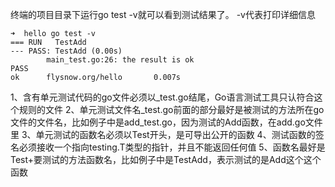 终端的项目目录下运行go test -v就可以看到测试结果了。 -v代表打印详细信息

```
➜  hello go test -v
=== RUN   TestAdd
--- PASS: TestAdd (0.00s)
        main_test.go:26: the result is ok
PASS
ok      flysnow.org/hello       0.007s
```


1、含有单元测试代码的go文件必须以_test.go结尾，Go语言测试工具只认符合这个规则的文件
2、单元测试文件名_test.go前面的部分最好是被测试的方法所在go文件的文件名，比如例子中是add_test.go，因为测试的Add函数，在add.go文件里
3、单元测试的函数名必须以Test开头，是可导出公开的函数
4、测试函数的签名必须接收一个指向testing.T类型的指针，并且不能返回任何值
5、函数名最好是Test+要测试的方法函数名，比如例子中是TestAdd，表示测试的是Add这个这个函数